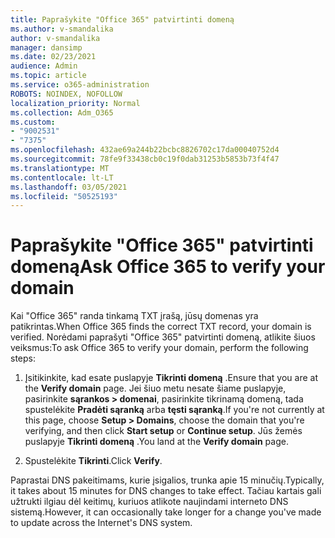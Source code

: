 ```yaml
---
title: Paprašykite "Office 365" patvirtinti domeną
ms.author: v-smandalika
author: v-smandalika
manager: dansimp
ms.date: 02/23/2021
audience: Admin
ms.topic: article
ms.service: o365-administration
ROBOTS: NOINDEX, NOFOLLOW
localization_priority: Normal
ms.collection: Adm_O365
ms.custom:
- "9002531"
- "7375"
ms.openlocfilehash: 432ae69a244b22bcbc8826702c17da00040752d4
ms.sourcegitcommit: 78fe9f33438cb0c19f0dab31253b5853b73f4f47
ms.translationtype: MT
ms.contentlocale: lt-LT
ms.lasthandoff: 03/05/2021
ms.locfileid: "50525193"
---
```

# <a name="ask-office-365-to-verify-your-domain"></a><span data-ttu-id="2f05c-102">Paprašykite "Office 365" patvirtinti domeną</span><span class="sxs-lookup"><span data-stu-id="2f05c-102">Ask Office 365 to verify your domain</span></span>

<span data-ttu-id="2f05c-103">Kai "Office 365" randa tinkamą TXT įrašą, jūsų domenas yra patikrintas.</span><span class="sxs-lookup"><span data-stu-id="2f05c-103">When Office 365 finds the correct TXT record, your domain is verified.</span></span> <span data-ttu-id="2f05c-104">Norėdami paprašyti "Office 365" patvirtinti domeną, atlikite šiuos veiksmus:</span><span class="sxs-lookup"><span data-stu-id="2f05c-104">To ask Office 365 to verify your domain, perform the following steps:</span></span>

1. <span data-ttu-id="2f05c-105">Įsitikinkite, kad esate puslapyje **Tikrinti domeną** .</span><span class="sxs-lookup"><span data-stu-id="2f05c-105">Ensure that you are at the **Verify domain** page.</span></span> <span data-ttu-id="2f05c-106">Jei šiuo metu nesate šiame puslapyje, pasirinkite **sąrankos > domenai**, pasirinkite tikrinamą domeną, tada spustelėkite **Pradėti sąranką** arba **tęsti sąranką**.</span><span class="sxs-lookup"><span data-stu-id="2f05c-106">If you're not currently at this page, choose **Setup > Domains**, choose the domain that you're verifying, and then click **Start setup** or **Continue setup**.</span></span> <span data-ttu-id="2f05c-107">Jūs žemės puslapyje **Tikrinti domeną** .</span><span class="sxs-lookup"><span data-stu-id="2f05c-107">You land at the **Verify domain** page.</span></span>

2. <span data-ttu-id="2f05c-108">Spustelėkite **Tikrinti**.</span><span class="sxs-lookup"><span data-stu-id="2f05c-108">Click **Verify**.</span></span>

<span data-ttu-id="2f05c-109">Paprastai DNS pakeitimams, kurie įsigalios, trunka apie 15 minučių.</span><span class="sxs-lookup"><span data-stu-id="2f05c-109">Typically, it takes about 15 minutes for DNS changes to take effect.</span></span> <span data-ttu-id="2f05c-110">Tačiau kartais gali užtrukti ilgiau dėl keitimų, kuriuos atlikote naujindami interneto DNS sistemą.</span><span class="sxs-lookup"><span data-stu-id="2f05c-110">However, it can occasionally take longer for a change you've made to update across the Internet's DNS system.</span></span>

